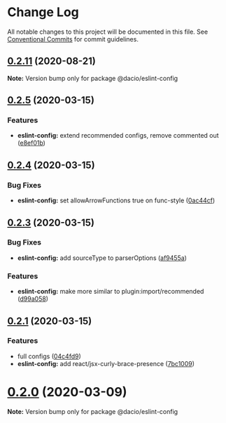 # Change Log

All notable changes to this project will be documented in this file.
See [Conventional Commits](https://conventionalcommits.org) for commit guidelines.

## [0.2.11](https://github.com/dacioromero/js-config/compare/v0.2.10...v0.2.11) (2020-08-21)

**Note:** Version bump only for package @dacio/eslint-config





## [0.2.5](https://github.com/dacioromero/js-config/compare/v0.2.4...v0.2.5) (2020-03-15)

### Features

- **eslint-config:** extend recommended configs, remove commented out ([e8ef01b](https://github.com/dacioromero/js-config/commit/e8ef01bac4ea376814bc5b686cdbe4b907e6c0b4))

## [0.2.4](https://github.com/dacioromero/js-config/compare/v0.2.3...v0.2.4) (2020-03-15)

### Bug Fixes

- **eslint-config:** set allowArrowFunctions true on func-style ([0ac44cf](https://github.com/dacioromero/js-config/commit/0ac44cf5536d231c0383c45ce05a73dcd571433d))

## [0.2.3](https://github.com/dacioromero/js-config/compare/v0.2.2...v0.2.3) (2020-03-15)

### Bug Fixes

- **eslint-config:** add sourceType to parserOptions ([af9455a](https://github.com/dacioromero/js-config/commit/af9455a5f1afaaa4e3700e940041b1bee4efe85f))

### Features

- **eslint-config:** make more similar to plugin:import/recommended ([d99a058](https://github.com/dacioromero/js-config/commit/d99a058e2699df00323f7947ee1633af194c9063))

## [0.2.1](https://github.com/dacioromero/js-config/compare/v0.2.0...v0.2.1) (2020-03-15)

### Features

- full configs ([04c4fd9](https://github.com/dacioromero/js-config/commit/04c4fd9e7cbd871df430cd9e91da04cb2ea43c20))
- **eslint-config:** add react/jsx-curly-brace-presence ([7bc1009](https://github.com/dacioromero/js-config/commit/7bc1009c6065f9bcf31d55aa5417bf0f24d7a41a))

# [0.2.0](https://github.com/dacioromero/js-config/compare/v0.1.0...v0.2.0) (2020-03-09)

**Note:** Version bump only for package @dacio/eslint-config
